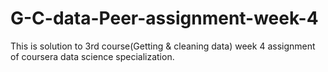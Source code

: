 # G-C-data-Peer-assignment-week-4
This is solution to 3rd course(Getting &amp; cleaning data)  week 4 assignment of  coursera data science specialization.
